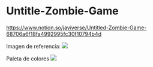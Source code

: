 # Untitle-Zombie-Game

https://www.notion.so/javiverse/Untitled-Zombie-Game-68706a6f18fa4992995fc30f10794b4d

Imagen de referencia:
<image src="https://s3.us-west-2.amazonaws.com/secure.notion-static.com/e7e61a3b-b0e4-450b-bdeb-6cda5b80b32e/Puntos_10.png?X-Amz-Algorithm=AWS4-HMAC-SHA256&X-Amz-Content-Sha256=UNSIGNED-PAYLOAD&X-Amz-Credential=AKIAT73L2G45EIPT3X45%2F20230201%2Fus-west-2%2Fs3%2Faws4_request&X-Amz-Date=20230201T064006Z&X-Amz-Expires=86400&X-Amz-Signature=7ed07ec9f481b95f24b26e1229a449546f9398aab8ad3efeaab36e465807a2f8&X-Amz-SignedHeaders=host&response-content-disposition=filename%3D%22Puntos%252010.png%22&x-id=GetObject">

Paleta de colores
<image src="https://lospec.com/palette-list/insecta-32x.png">
